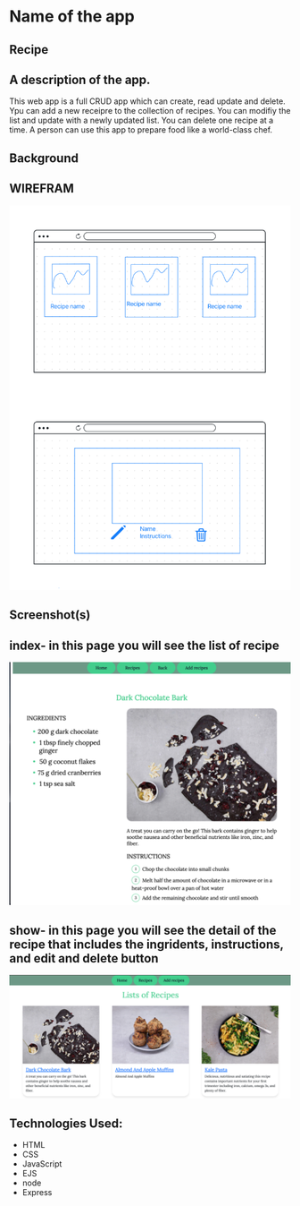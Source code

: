 # Name of the app
## Recipe 

## A description of the app. 
This web app is a full CRUD app which can create, read update and delete. Ypu can add a new receipre to the collection of recipes. You can modifiy the list and update with a newly updated list. You can delete one recipe at a time. A person can use this app to prepare food like a world-class chef.

## Background

## WIREFRAM
![](public/img/Recipes.png)

## Screenshot(s)
## index- in this page you will see the list of recipe
![](public/img/index.png)

## show- in this page you will see the detail of the recipe that includes the ingridents, instructions, and edit and delete button
![](public/img/show.png)
## Technologies Used:
- HTML
- CSS
- JavaScript
- EJS
- node
- Express
